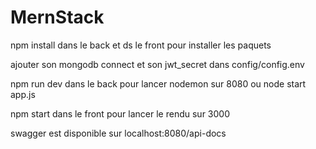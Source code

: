 # MernStack

npm install dans le back et ds le front pour installer les paquets

ajouter son mongodb connect et son jwt_secret  dans config/config.env

npm run dev dans le back pour lancer nodemon sur 8080 ou node start app.js

npm start dans le front pour lancer le rendu sur 3000

swagger est disponible sur localhost:8080/api-docs
